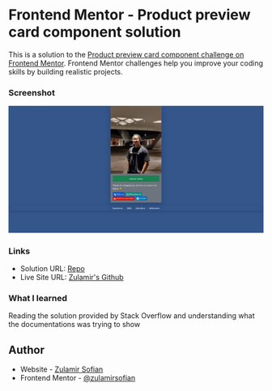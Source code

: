 # Frontend Mentor - Product preview card component solution

This is a solution to the [Product preview card component challenge on Frontend Mentor](https://www.frontendmentor.io/challenges/product-preview-card-component-GO7UmttRfa). Frontend Mentor challenges help you improve your coding skills by building realistic projects. 

### Screenshot

![Screenshot](/images/screenshot.png?raw=true "Screenshot")

### Links

- Solution URL: [Repo](https://github.com/zulamirsofian/Product-Preview-Card-Component)
- Live Site URL: [Zulamir's Github](https://github.com/zulamirsofian)



### What I learned

Reading the solution provided by Stack Overflow and understanding what the documentations was trying to show

## Author

- Website - [Zulamir Sofian](https://zulamirsofian.github.io/)
- Frontend Mentor - [@zulamirsofian](https://www.frontendmentor.io/profile/zulamirsofian)